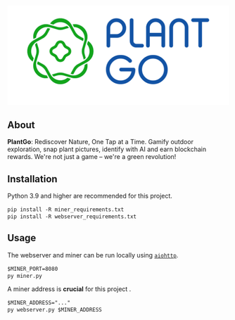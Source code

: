 <p>
    <img src="./img/logo.png">
</p>


## About

**PlantGo**: Rediscover Nature, One Tap at a Time. Gamify outdoor exploration, snap plant pictures, identify with AI and earn blockchain rewards. We're not just a game – we're a green revolution!


## Installation

Python 3.9 and higher are recommended for this project.

```
pip install -R miner_requirements.txt
pip install -R webserver_requirements.txt
```

## Usage

The webserver and miner can be run locally using [`aiohttp`](https://docs.aiohttp.org/en/stable/).

```
$MINER_PORT=8080
py miner.py
```

A miner address is **crucial** for this project .

```
$MINER_ADDRESS="..."
py webserver.py $MINER_ADDRESS
```
